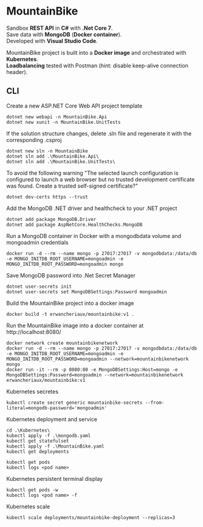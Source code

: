 # MountainBike
Sandbox **REST API** in **C#** with **.Net Core 7**.  
Save data with **MongoDB** (**Docker container**).  
Developed with **Visual Studio Code**.  

MountainBike project is built into a **Docker image** and orchestrated with **Kubernetes**.  
**Loadbalancing** tested with Postman (hint: disable keep-alive connection header).

## CLI
Create a new ASP.NET Core Web API project template
```console
dotnet new webapi -n MountainBike.Api
dotnet new xunit -n MountainBike.UnitTests
```

If the solution structure changes, delete .sln file and regenerate it with the corresponding .csproj
```console
dotnet new sln -n MountainBike
dotnet sln add .\MountainBike.Api\
dotnet sln add .\MountainBike.UnitTests\
```

To avoid the following warning "The selected launch configuration is configured to launch a web browser but no trusted development certificate was found. Create a trusted self-signed certificate?"
```console
dotnet dev-certs https --trust
```

Add the MongoDB .NET driver and healthcheck to your .NET project
```console
dotnet add package MongoDB.Driver
dotnet add package AspNetCore.HealthChecks.MongoDB
```

Run a MongoDB container in Docker with a mongodbdata volume and mongoadmin credentials
```console
docker run -d --rm --name mongo -p 27017:27017 -v mongodbdata:/data/db -e MONGO_INITDB_ROOT_USERNAME=mongoadmin -e MONGO_INITDB_ROOT_PASSWORD=mongoadmin mongo
```

Save MongoDB password into .Net Secret Manager 
```console
dotnet user-secrets init
dotnet user-secrets set MongoDBSettings:Password mongoadmin
```

Build the MountainBike project into a docker image
```console
docker build -t erwancheriaux/mountainbike:v1 .
```

Run the MountainBike image into a docker container at http://localhost:8080/
```console
docker network create mountainbikenetwork
docker run -d --rm --name mongo -p 27017:27017 -v mongodbdata:/data/db -e MONGO_INITDB_ROOT_USERNAME=mongoadmin -e MONGO_INITDB_ROOT_PASSWORD=mongoadmin --network=mountainbikenetwork mongo
docker run -it --rm -p 8080:80 -e MongoDBSettings:Host=mongo -e MongoDBSettings:Password=mongoadmin --network=mountainbikenetwork erwancheriaux/mountainbike:v1
```

Kubernetes secretes
```console
kubectl create secret generic mountainbike-secrets --from-literal=mongodb-password='mongoadmin'
```

Kubernetes deployment and service
```console
cd .\Kubernetes\
kubectl apply -f .\mongodb.yaml
kubectl get statefulset
kubectl apply -f .\MountainBike.yaml
kubectl get deployments

kubectl get pods
kubectl logs <pod name>
```

Kubernetes persistent terminal display
```console
kubectl get pods -w
kubectl logs <pod name> -f
```

Kubernetes scale
```console
kubectl scale deployments/mountainbike-deployment --replicas=3
```